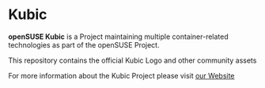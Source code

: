 # Kubic

**openSUSE Kubic** is a Project maintaining multiple container-related technologies as part of the openSUSE Project.

This repository contains the official Kubic Logo and other community assets

For more information about the Kubic Project please visit [our Website](https://kubic.opensuse.org)

